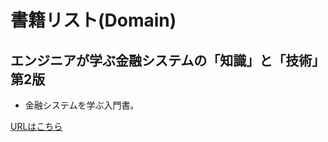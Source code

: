 # 書籍リスト(Domain)

## エンジニアが学ぶ金融システムの「知識」と「技術」 第2版

- 金融システムを学ぶ入門書。

[URLはこちら](https://www.amazon.co.jp/%E3%82%A8%E3%83%B3%E3%82%B8%E3%83%8B%E3%82%A2%E3%81%8C%E5%AD%A6%E3%81%B6%E9%87%91%E8%9E%8D%E3%82%B7%E3%82%B9%E3%83%86%E3%83%A0%E3%81%AE%E3%80%8C%E7%9F%A5%E8%AD%98%E3%80%8D%E3%81%A8%E3%80%8C%E6%8A%80%E8%A1%93%E3%80%8D-%E7%AC%AC2%E7%89%88-%E5%A4%A7%E5%92%8C%E7%B7%8F%E7%A0%94%E3%83%95%E3%83%AD%E3%83%B3%E3%83%86%E3%82%A3%E3%82%A2%E7%A0%94%E7%A9%B6%E9%96%8B%E7%99%BA%E3%82%BB%E3%83%B3%E3%82%BF%E3%83%BC-ebook/dp/B0CHR5ZWB2/ref=sr_1_2?__mk_ja_JP=%E3%82%AB%E3%82%BF%E3%82%AB%E3%83%8A&crid=1A4JGOGNKDW2S&dib=eyJ2IjoiMSJ9.1Qw-sKpHSLUpqmlLr95vGcwj0CFLssPtFW1rnTgAbdbtUmqhfrLzbZUhxQCYNp8K3vs2GlbYjcXbya3HBxlW_GLC_qDPwDRog9tLXsxn6virHQlv9plRwB3NalueJrn8BHb81lPU4Qmxyr3-yW31Tg88Z2-_YNhzFcmuT1lin1e2GoIGkbs5Y29jgSh2urlK.5iEa1GgusdOarInhIhrrtyiC-mGrM1IXv-R1RT37dY8&dib_tag=se&keywords=%E3%82%A8%E3%83%B3%E3%82%B8%E3%83%8B%E3%82%A2%E3%81%8C%E5%AD%A6%E3%81%B6%E9%87%91%E8%9E%8D%E3%82%B7%E3%82%B9%E3%83%86%E3%83%A0%E3%81%AE%E3%80%8C%E7%9F%A5%E8%AD%98%E3%80%8D%E3%81%A8%E3%80%8C%E6%8A%80%E8%A1%93%E3%80%8D+%E7%AC%AC2%E7%89%88&qid=1745763450&s=books&sprefix=%E3%82%A8%E3%83%B3%E3%82%B8%E3%83%8B%E3%82%A2%E3%81%8C%E5%AD%A6%E3%81%B6%E9%87%91%E8%9E%8D%E3%82%B7%E3%82%B9%E3%83%86%E3%83%A0%E3%81%AE+%E7%9F%A5%E8%AD%98+%E3%81%A8+%E6%8A%80%E8%A1%93+%E7%AC%AC2%E7%89%88%2Cstripbooks%2C191&sr=1-2)